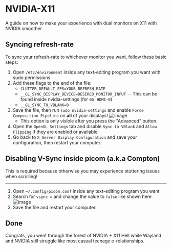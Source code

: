 # NVIDIA-X11
A guide on how to make your experience with dual monitors on X11 with NVIDIA smoother
## Syncing refresh-rate
To sync your refresh-rate to whichever monitor you want, follow these basic steps:
1. Open `/etc/environment` inside any text-editing program you want with sudo permissions
2. Add these flags to the end of the file:
   - `CLUTTER_DEFAULT_FPS=YOUR_REFRESH_RATE`
   - `__GL_SYNC_DISPLAY_DEVICE=DESIRED_MONITOR_INPUT` -- This can be found inside nvidia-settings (for ex: `HDMI-0`)
   - `__GL_SYNC_TO_VBLANK=0`
3. Save the file, then run `sudo nvidia-settings` and enable `Force Composition Pipeline` on **all** of your displays! ![image](https://user-images.githubusercontent.com/54314240/156833269-5cf5a3ad-c2f3-489d-a356-4c9eb7eec33a.png)
   - This option is only visible after you press the "Advanced" button.
4. Open the `OpenGL Settings` tab and disable `Sync to VBlank` and `Allow Flipping` if they are enabled or available
5. Go back to `X Server Display Configuration` and save your configuration, then restart your computer.
## Disabling V-Sync inside picom (a.k.a Compton)
This is required because otherwise you may experience stuttering issues when scrolling!
***
1. Open `~/.config/picom.conf` inside any text-editing program you want
2. Search for `vsync =` and change the value to `false` like shown here ![image](https://user-images.githubusercontent.com/54314240/156833869-9558a257-77c8-4fd9-9b74-1e280706a666.png)
3. Save the file and restart your computer.
## Done
Congrats, you went through the forest of NVIDIA + X11 Hell while Wayland and NVIDIA still struggle like most casual teenage e-relationships.
